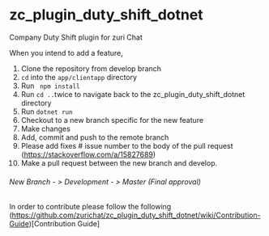 # zc_plugin_duty_shift_dotnet
Company Duty Shift plugin for zuri Chat

When you intend to add a feature, 
1. Clone the repository from develop branch
2. <code>cd</code> into the <code>app/clientapp</code>  directory
3. Run <code> npm install </code>
4. Run <code>cd ..</code>twice to navigate back to the zc_plugin_duty_shift_dotnet directory
5. Run  <code>dotnet run</code>
6. Checkout to a new branch specific for the new feature
7. Make changes
8. Add, commit and push to the remote branch
9. Please add fixes # issue number to the body of the pull request (https://stackoverflow.com/a/15827689)
10. Make a pull request between the new branch and develop.

###### New Branch - > Development - > Master (Final approval)

In order to contribute please follow the following (https://github.com/zurichat/zc_plugin_duty_shift_dotnet/wiki/Contribution-Guide)[Contribution Guide]
